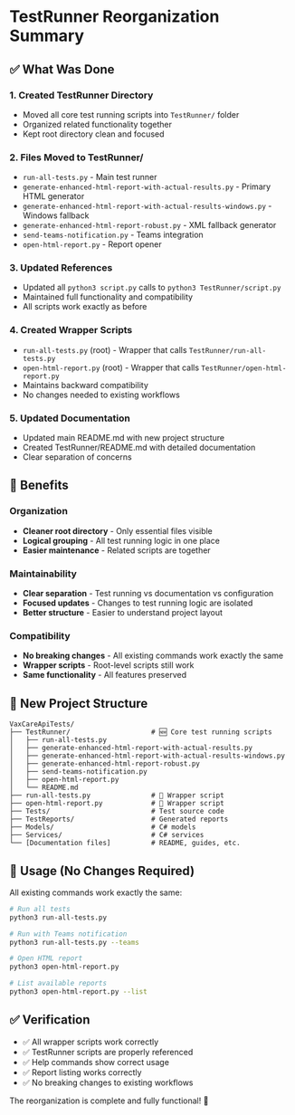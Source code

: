 # TestRunner Reorganization Summary

## ✅ **What Was Done**

### **1. Created TestRunner Directory**
- Moved all core test running scripts into `TestRunner/` folder
- Organized related functionality together
- Kept root directory clean and focused

### **2. Files Moved to TestRunner/**
- `run-all-tests.py` - Main test runner
- `generate-enhanced-html-report-with-actual-results.py` - Primary HTML generator
- `generate-enhanced-html-report-with-actual-results-windows.py` - Windows fallback
- `generate-enhanced-html-report-robust.py` - XML fallback generator
- `send-teams-notification.py` - Teams integration
- `open-html-report.py` - Report opener

### **3. Updated References**
- Updated all `python3 script.py` calls to `python3 TestRunner/script.py`
- Maintained full functionality and compatibility
- All scripts work exactly as before

### **4. Created Wrapper Scripts**
- `run-all-tests.py` (root) - Wrapper that calls `TestRunner/run-all-tests.py`
- `open-html-report.py` (root) - Wrapper that calls `TestRunner/open-html-report.py`
- Maintains backward compatibility
- No changes needed to existing workflows

### **5. Updated Documentation**
- Updated main README.md with new project structure
- Created TestRunner/README.md with detailed documentation
- Clear separation of concerns

## 🎯 **Benefits**

### **Organization**
- **Cleaner root directory** - Only essential files visible
- **Logical grouping** - All test running logic in one place
- **Easier maintenance** - Related scripts are together

### **Maintainability**
- **Clear separation** - Test running vs documentation vs configuration
- **Focused updates** - Changes to test running logic are isolated
- **Better structure** - Easier to understand project layout

### **Compatibility**
- **No breaking changes** - All existing commands work exactly the same
- **Wrapper scripts** - Root-level scripts still work
- **Same functionality** - All features preserved

## 📁 **New Project Structure**

```
VaxCareApiTests/
├── TestRunner/                    # 🆕 Core test running scripts
│   ├── run-all-tests.py
│   ├── generate-enhanced-html-report-with-actual-results.py
│   ├── generate-enhanced-html-report-with-actual-results-windows.py
│   ├── generate-enhanced-html-report-robust.py
│   ├── send-teams-notification.py
│   ├── open-html-report.py
│   └── README.md
├── run-all-tests.py               # 🔄 Wrapper script
├── open-html-report.py            # 🔄 Wrapper script
├── Tests/                         # Test source code
├── TestReports/                   # Generated reports
├── Models/                        # C# models
├── Services/                      # C# services
└── [Documentation files]          # README, guides, etc.
```

## 🚀 **Usage (No Changes Required)**

All existing commands work exactly the same:

```bash
# Run all tests
python3 run-all-tests.py

# Run with Teams notification
python3 run-all-tests.py --teams

# Open HTML report
python3 open-html-report.py

# List available reports
python3 open-html-report.py --list
```

## ✅ **Verification**

- ✅ All wrapper scripts work correctly
- ✅ TestRunner scripts are properly referenced
- ✅ Help commands show correct usage
- ✅ Report listing works correctly
- ✅ No breaking changes to existing workflows

The reorganization is complete and fully functional! 🎉
